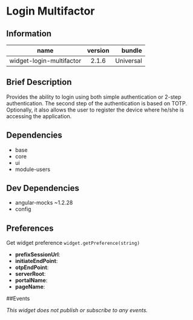 # Login Multifactor

## Information

| name                  | version           | bundle           |
| ----------------------|:-----------------:| ----------------:|
| widget-login-multifactor    | 2.1.6 			| Universal        |

## Brief Description
Provides the ability to login using both simple authentication or 2-step authentication. The second step of the authentication is based on TOTP. Optionally, it also allows the user to register the device where he/she is accessing the application.

## Dependencies

* base
* core
* ui
* module-users

## Dev Dependencies

* angular-mocks ~1.2.28
* config

## Preferences

Get widget preference `widget.getPreference(string)`


* **prefixSessionUrl**: 
* **initiateEndPoint**:
* **otpEndPoint**:
* **serverRoot**:
* **portalName**:
* **pageName**:
   

##Events

_This widget does not publish or subscribe to any events._
